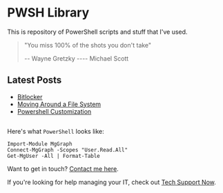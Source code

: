# PWSH Library

This is repository of PowerShell scripts and stuff that I've used.

> "You miss 100% of the shots you don't take"
>
> -- Wayne Gretzky
> ---- Michael Scott

## Latest Posts

- [Bitlocker](/blog/bitlocker)
- [Moving Around a File System](/blog/moving)
- [Powershell Customization](/blog/customize)

## 


Here's what `PowerShell` looks like:

```
Import-Module MgGraph
Connect-MgGraph -Scopes "User.Read.All"
Get-MgUser -All | Format-Table
```

Want to get in touch? [Contact me here](/contact).

If you're looking for help managing your IT, check out [Tech Support Now](https://www.tsntx.com).